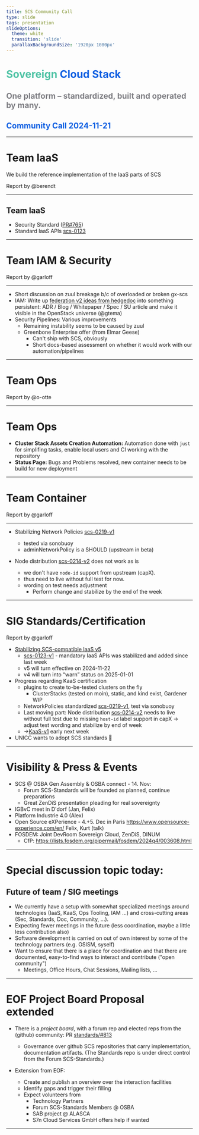 ```yaml
---
title: SCS Community Call
type: slide
tags: presentation
slideOptions:
  theme: white
  transition: 'slide'
  parallaxBackgroundSize: '1920px 1080px'
---
```



<style>
    .slides h1 {
        font-size: 32px;
        font-family: lato;
        color: "#50c3a5";
    }
    .slides h2 {
        color: "#0f5fe1";
        font-size: 28px;
        font-family: lato;
    }
    .slides h3, .slides h4 {
        font-size: 20px;
        font-family: lato;
    }
    .slides li {
        font-size: 16px;
        font-family: lato;
    }
    .slides p {
        font-size: 16px;
        font-family: lato;
    }
    .slides ul {
        display: block!important;
    }
</style>

<!-- .slide: data-background="https://input.scs.community/uploads/05a86c20-8582-4168-87de-651c7480c306.png" -->



<!-- Ease preperation with the template: https://github.com/SovereignCloudStack/minutes/tree/main/community-call/template.md -->

# <font color="#50c3a5" style="text-shadow: -1px 1px 0 #FFF, 1px 1px 0 #FFF, 1px -1px 0 #FFF, -1px -1px 0 #FFF;">Sovereign</font> <font color="#0f5fe1" style="text-shadow: -1px 1px 0 #FFF, 1px 1px 0 #FFF, 1px -1px 0 #FFF, -1px -1px 0 #FFF;">Cloud Stack</font>
## <font color="#7D7D82" style="text-shadow: -1px 1px 0 #FFF, 1px 1px 0 #FFF, 1px -1px 0 #FFF, -1px -1px 0 #FFF;">One platform – standardized, built and operated by many.</font>
## <font color="#0f5fe1" style="text-shadow: -1px 1px 0 #FFF, 1px 1px 0 #FFF, 1px -1px 0 #FFF, -1px -1px 0 #FFF;">Community Call 2024-11-21</font>

---

# Team IaaS

We build the reference implementation of the IaaS parts of SCS

Report by @berendt

----

## Team IaaS

* Security Standard ([PR#765](https://github.com/SovereignCloudStack/standards/pull/765))
* Standard IaaS APIs [scs-0123](https://docs.scs.community/standards/scs-0123-v1-mandatory-and-supported-IaaS-services)
  

---

# Team IAM & Security
Report by @garloff

----

* Short discussion on zuul breakage b/c of overloaded or broken gx-scs
* IAM: Write up [federation v2 ideas from hedgedoc](https://input.scs.community/scs-federation#) into something persistent: ADR / Blog / Whitepaper / Spec / SU article and make it visible in the OpenStack universe (@gtema)
* Security Pipelines: Various improvements
    * Remaining instability seems to be caused by zuul
    * Greenbone Enterprise offer (from Elmar Geese)
        * Can't ship with SCS, obviously
        * Short docs-based assessment on whether it would work with our automation/pipelines

---

# Team Ops
Report by @o-otte

----

# Team Ops

- **Cluster Stack Assets Creation Automation:** Automation done with `just` for simplifing tasks, enable local users and CI working with the repository
- **Status Page:** Bugs and Problems resolved, new container needs to be build for new deployment

---

# Team Container
Report by @garloff

----

- Stabilizing Network Policies [scs-0219-v1](https://docs.scs.community/standards/scs-0219-v1-kaas-networking)
    - tested via sonobuoy
    - adminNetworkPolicy is a SHOULD (upstream in beta)

- Node distribution [scs-0214-v2](https://docs.scs.community/standards/scs-0214-v2-k8s-node-distribution) does not work as is
    - we don't have `node-id` support from upstream (capX).
    - thus need to live without full test for now.
    - wording on test needs adjustment
        - Perform change and stabilize by the end of the week

---

# SIG Standards/Certification
Report by @garloff

- [Stabilizing SCS-compatible IaaS v5](https://github.com/SovereignCloudStack/standards/pull/824)
    - [scs-0123-v1](https://docs.scs.community/standards/scs-0123-v1-mandatory-and-supported-IaaS-services) - mandatory IaaS APIs was stabilized and added since last week
    - v5 will turn effective on 2024-11-22
    - v4 will turn into “warn” status on 2025-01-01
- Progress regarding KaaS certification
    - plugins to create to-be-tested clusters on the fly
        - ClusterStacks (tested on moin), static, and kind exist, Gardener WIP
    - NetworkPolicies standardized [scs-0219-v1](https://docs.scs.community/standards/scs-0219-v1-kaas-networking), test via sonobuoy
    - Last moving part: Node distribution [scs-0214-v2](https://docs.scs.community/standards/scs-0214-v2-k8s-node-distribution) needs to live without full test due to missing `host-id` label support in capX -> adjust test wording and stabilize by end of week
    - ->[KaaS-v1]() early next week
- UNICC wants to adopt SCS standards :rocket:

---

# Visibility & Press & Events

- SCS @ OSBA Gen Assembly & OSBA connect - 14. Nov:
    - Forum SCS-Standards will be founded as planned, continue preparations
    - Great ZenDiS presentation pleading for real sovereignty
- IGBvC meet in D'dorf (Jan, Felix)
- Platform Industrie 4.0 (Alex)
- Open Source eXPerience - 4.+5. Dec in Paris https://www.opensource-experience.com/en/  Felix, Kurt (talk)
- FOSDEM: Joint DevRoom Sovereign Cloud, ZenDiS, DINUM
    - CfP: https://lists.fosdem.org/pipermail/fosdem/2024q4/003608.html

---

# Special discussion topic today:
## Future of team / SIG meetings

* We currently have a setup with somewhat specialized meetings around technologies (IaaS, KaaS, Ops Tooling, IAM ...) and cross-cutting areas (Sec, Standards, Doc, Community, ...).
* Expecting fewer meetings in the future (less coordination, maybe a little less contribution also)
* Software development is carried on out of own interest by some of the technology partners (e.g. OSISM, syself)
* Want to ensure that there is a place for coordination and that there are documented, easy-to-find ways to interact and contribute ("open community")
    * Meetings, Office Hours, Chat Sessions, Mailing lists, ...

----

# EOF Project Board Proposal extended

* There is a *project board*, with a forum rep and elected reps from the (github) community: PR [standards/#813](https://github.com/SovereignCloudStack/standards/pull/813)
    * Governance over github SCS repositories that carry implementation, documentation artifacts. (The Standards repo is under direct control from the Forum SCS-Standards.)

* Extension from EOF:
    * Create and publish an overview over the interaction facilities
    * Identify gaps and trigger their filling
    * Expect volunteers from
        * Technology Partners
        * Forum SCS-Standards Members @ OSBA
        * SAB project @ ALASCA
        * S7n Cloud Services GmbH offers help if wanted

---
